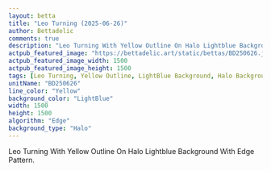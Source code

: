 ```yaml
---
layout: betta
title: "Leo Turning (2025-06-26)"
author: Bettadelic
comments: true
description: "Leo Turning With Yellow Outline On Halo Lightblue Background With Edge Pattern."
actpub_featured_image: "https://bettadelic.art/static/bettas/BD250626.jpg"
actpub_featured_image_width: 1500
actpub_featured_image_height: 1500
tags: [Leo Turning, Yellow Outline, LightBlue Background, Halo Background Pattern, Edge Pattern, June 2025]
unitName: "BD250626"
line_color: "Yellow"
background_color: "LightBlue"
width: 1500
height: 1500
algorithm: "Edge"
background_type: "Halo"
---
```


Leo Turning With Yellow Outline On Halo Lightblue Background With Edge Pattern.
